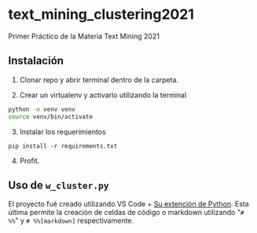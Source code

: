 # text_mining_clustering2021
Primer Práctico de la Materia Text Mining 2021

## Instalación

1. Clonar repo y abrir terminal dentro de la carpeta.

2. Crear un virtualenv y activarlo utilizando la terminal
```bash
python -m venv venv
source venv/bin/activate
```

3. Instalar los requerimientos
```
pip install -r requirements.txt
```

4. Profit.

## Uso de `w_cluster.py`

El proyecto fué creado utilizando VS Code + [Su extención de Python](https://code.visualstudio.com/docs/languages/python). Esta última permite la creación de celdas de código o markdown utilizando "`# %%`" y `# %%[markdown]` respectivamente. 
